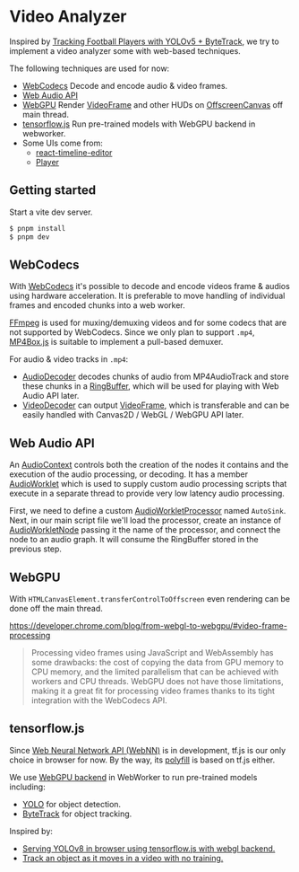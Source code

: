 # Video Analyzer

Inspired by [Tracking Football Players with YOLOv5 + ByteTrack](https://medium.com/@amritangshu.mukherjee/tracking-football-players-with-yolov5-bytetrack-efa317c9aaa4), we try to implement a video analyzer some with web-based techniques.

The following techniques are used for now:

- [WebCodecs](#WebCodecs) Decode and encode audio & video frames.
- [Web Audio API](#WebAudioAPI)
- [WebGPU](#WebGPU) Render [VideoFrame](https://developer.mozilla.org/en-US/docs/Web/API/VideoFrame) and other HUDs on [OffscreenCanvas]() off main thread.
- [tensorflow.js](#tensorflow.js) Run pre-trained models with WebGPU backend in webworker.
- Some UIs come from:
  - [react-timeline-editor](https://github.com/xzdarcy/react-timeline-editor)
  - [Player](https://jeffsegovia.dev/blogs/building-an-audio-player-with-reactjs)

## Getting started

Start a vite dev server.

```bash
$ pnpm install
$ pnpm dev
```

## <a id='WebCodecs' />WebCodecs

With [WebCodecs](https://developer.chrome.com/articles/webcodecs/) it's possible to decode and encode videos frame & audios using hardware acceleration. It is preferable to move handling of individual frames and encoded chunks into a web worker.

[FFmpeg](https://github.com/ffmpegwasm/ffmpeg.wasm) is used for muxing/demuxing videos and for some codecs that are not supported by WebCodecs.
Since we only plan to support `.mp4`, [MP4Box.js](https://gpac.github.io/mp4box.js/) is suitable to implement a pull-based demuxer.

For audio & video tracks in `.mp4`:

- [AudioDecoder](https://developer.mozilla.org/en-US/docs/Web/API/AudioDecoder) decodes chunks of audio from MP4AudioTrack and store these chunks in a [RingBuffer](https://github.com/padenot/ringbuf.js), which will be used for playing with Web Audio API later.
- [VideoDecoder](https://developer.mozilla.org/en-US/docs/Web/API/VideoDecoder) can output [VideoFrame](https://developer.mozilla.org/en-US/docs/Web/API/VideoFrame), which is transferable and can be easily handled with Canvas2D / WebGL / WebGPU API later.

## <a id='WebAudioAPI' />Web Audio API

An [AudioContext](https://developer.mozilla.org/en-US/docs/Web/API/AudioContext) controls both the creation of the nodes it contains and the execution of the audio processing, or decoding. It has a member [AudioWorklet](https://developer.mozilla.org/en-US/docs/Web/API/AudioWorklet) which is used to supply custom audio processing scripts that execute in a separate thread to provide very low latency audio processing.

First, we need to define a custom [AudioWorkletProcessor](https://developer.mozilla.org/en-US/docs/Web/API/AudioWorkletProcessor) named `AutoSink`.
Next, in our main script file we'll load the processor, create an instance of [AudioWorkletNode](https://developer.mozilla.org/en-US/docs/Web/API/AudioWorkletNode) passing it the name of the processor, and connect the node to an audio graph. It will consume the RingBuffer stored in the previous step.

## <a id='WebGPU' />WebGPU

With `HTMLCanvasElement.transferControlToOffscreen` even rendering can be done off the main thread.

https://developer.chrome.com/blog/from-webgl-to-webgpu/#video-frame-processing

> Processing video frames using JavaScript and WebAssembly has some drawbacks: the cost of copying the data from GPU memory to CPU memory, and the limited parallelism that can be achieved with workers and CPU threads. WebGPU does not have those limitations, making it a great fit for processing video frames thanks to its tight integration with the WebCodecs API.

## <a id='tensorflow.js' />tensorflow.js

Since [Web Neural Network API (WebNN)](https://github.com/webmachinelearning/webnn-samples) is in development, tf.js is our only choice in browser for now. By the way, its [polyfill](https://github.com/webmachinelearning/webnn-polyfill) is based on tf.js either.

We use [WebGPU backend](https://github.com/tensorflow/tfjs/tree/master/tfjs-backend-webgpu) in WebWorker to run pre-trained models including:

- [YOLO](https://github.com/Hyuto/yolov8-tfjs/) for object detection.
- [ByteTrack](https://github.com/ifzhang/ByteTrack) for object tracking.

Inspired by:

- [Serving YOLOv8 in browser using tensorflow.js with webgl backend.](https://github.com/Hyuto/yolov8-tfjs)
- [Track an object as it moves in a video with no training.](https://github.com/cloud-annotations/object-tracking-js)
